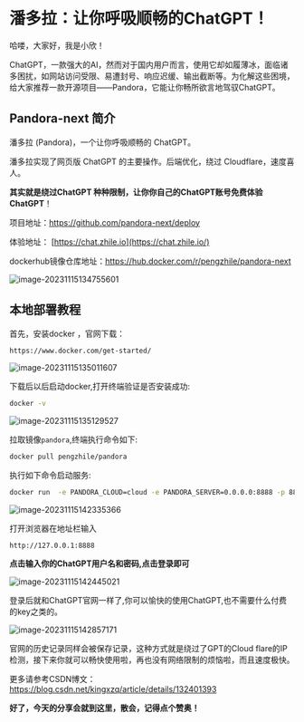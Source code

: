 # 潘多拉：让你呼吸顺畅的ChatGPT！

哈喽，大家好，我是小欣！

ChatGPT，一款强大的AI，然而对于国内用户而言，使用它却如履薄冰，面临诸多困扰，如网站访问受限、易遭封号、响应迟缓、输出截断等。为化解这些困境，给大家推荐一款开源项目——Pandora，它能让你畅所欲言地驾驭ChatGPT。

## Pandora-next 简介

潘多拉 (Pandora)，一个让你呼吸顺畅的 ChatGPT。

潘多拉实现了网页版 ChatGPT 的主要操作。后端优化，绕过 Cloudflare，速度喜人。

**其实就是绕过ChatGPT 种种限制，让你你自己的ChatGPT账号免费体验ChatGPT**！

项目地址：https://github.com/pandora-next/deploy

体验地址： [https://chat.zhile.io](https://chat.zhile.io/)

dockerhub镜像仓库地址：https://hub.docker.com/r/pengzhile/pandora-next

![image-20231115134755601](https://billy.taoxiaoxin.club/md/2023/11/65545b8c54ebaa06ba7747f4.png)

## 本地部署教程

首先，安装docker ，官网下载：

```bash
https://www.docker.com/get-started/
```

![image-20231115135011607](https://billy.taoxiaoxin.club/md/2023/11/65545c132d0b1f54f17979a1.png)

下载后以后启动docker,打开终端验证是否安装成功:

```bash
docker -v
```

![image-20231115135129527](https://billy.taoxiaoxin.club/md/2023/11/65545c6137a1b1aa98e868a7.png)

拉取镜像`pandora`,终端执行命令如下:

```bash
docker pull pengzhile/pandora
```

执行如下命令启动服务:

```bash
docker run  -e PANDORA_CLOUD=cloud -e PANDORA_SERVER=0.0.0.0:8888 -p 8888:8888 -d pengzhile/pandora
```

![image-20231115142335366](https://billy.taoxiaoxin.club/md/2023/11/655463e776ad0fce8cc3c6da.png)

打开浏览器在地址栏输入

```
http://127.0.0.1:8888
```

**点击输入你的ChatGPT用户名和密码,点击登录即可**

![image-20231115142445021](https://billy.taoxiaoxin.club/md/2023/11/6554642d716d3973ca413a64.png)

登录后就和ChatGPT官网一样了,你可以愉快的使用ChatGPT,也不需要什么付费的key之类的。

![image-20231115142857171](https://billy.taoxiaoxin.club/md/2023/11/65546529593d191ed1d5b2ec.png)

官网的历史记录同样会被保存记录，这种方式就是绕过了GPT的Cloud flare的IP检测，接下来你就可以畅快使用啦，再也没有网络限制的烦恼啦，而且速度极快。

更多请参考CSDN博文：https://blog.csdn.net/kingxzq/article/details/132401393

**好了，今天的分享会就到这里，散会，记得点个赞奥！**